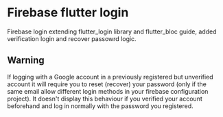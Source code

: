 # Firebase flutter login

Firebase login extending flutter_login library and flutter_bloc guide, added verification login and recover passowrd logic.

## Warning

If logging with a Google account in a previously registered but unverified account it will require you to reset (recover)  your password (only if the same email allow different login methods in your firebase configuration project). It doesn't display this behaviour if you verified your account beforehand and log in normally with the password you registered.
